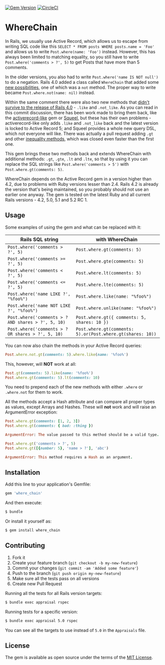 [![Gem Version](https://badge.fury.io/rb/where_chain.svg)](https://badge.fury.io/rb/where_chain) [![CircleCI](https://circleci.com/gh/marcinruszkiewicz/where_chain.svg?style=shield)](https://circleci.com/gh/marcinruszkiewicz/where_chain)

# WhereChain

In Rails, we usually use Active Record, which allows us to escape from writing SQL code like this `SELECT * FROM posts WHERE posts.name = 'Foo'` and allows us to write `Post.where(name: 'Foo')` instead. However, this has always been limited to matching equality, so you still have to write `Post.where('comments > ?', 5)` to get Posts that have more than 5 comments.

In the older versions, you also had to write `Post.where('name IS NOT null')` to do a negation. Rails 4.0 added a class called `WhereChain` that added some [new possibilities](https://github.com/rails/rails/commit/de75af7acc5c05c708443de40e78965925165217), one of which was a `not` method. The proper way to write  became `Post.where.not(name: nil)` instead.

Within the same comment there were also two new methods that [didn't survive to the release of Rails 4.0](https://github.com/rails/rails/commit/8d02afeaee8993bd0fde69687fdd9bf30921e805) - `.like` and `.not_like`. As you can read in this commit discussion, there has been work made to bring them back, like the [activerecord-like](https://github.com/ReneB/activerecord-like) gem or [Squeel](https://github.com/activerecord-hackery/squeel), but these has their own problems - activerecord-like only adds `.like` and `.not_like` back and the latest version is locked to Active Record 5; and Squeel provides a whole new query DSL, which not everyone will like. There was actually a pull request adding `.gt` and other [inequality methods](https://github.com/rails/rails/pull/8453), which was closed even faster than the first one.

This gem brings these two methods back and extends WhereChain with additional methods: `.gt`, `.gte`, `.lt` and `.lte`, so that by using it you can replace the SQL strings like `Post.where('comments > 5')` with `Post.where.gt(comments: 5)`.

WhereChain depends on the Active Record gem in a version higher than 4.2, due to problems with Ruby versions lesser than 2.4. Rails 4.2 is already the version that's being maintained, so you probably should not use an earlier one anyway. The gem is tested on the latest Ruby and all current Rails versions - 4.2, 5.0, 5.1 and 5.2 RC 1.

## Usage

Some examples of using the gem and what can be replaced with it:

| Rails SQL string | with WhereChain |
|------------|-----------------|
|`Post.where('comments > ?', 5)` | `Post.where.gt(comments: 5)` |
|`Post.where('comments >= ?', 5)` | `Post.where.gte(comments: 5)` |
|`Post.where('comments < ?', 5)` | `Post.where.lt(comments: 5)` |
|`Post.where('comments <= ?', 5)` | `Post.where.lte(comments: 5)` |
|`Post.where('name LIKE ?', "%foo%")` | `Post.where.like(name: "%foo%")` |
|`Post.where('name NOT LIKE ?', "%foo%")` | `Post.where.unlike(name: "%foo%")` |
|`Post.where('comments > ? AND shares > ?', 5, 10)` | `Post.where.gt({ comments: 5, shares: 10 })` |
|`Post.where('comments > ? OR shares > ?', 5, 10)` | `Post.where.gt(comments: 5).or(Post.where.gt(shares: 10))` |

You can now also chain the methods in your Active Record queries:

```ruby
Post.where.not.gt(comments: 5).where.like(name: '%foo%')
```

This, however, will **NOT** work at all:

```ruby
Post.gt(comments: 5).like(name: '%foo%')
Post.where.gt(comments: 5).lt(comments: 10)
```

You need to prepend each of the new methods with either `.where` or `.where.not` for them to work.

All the methods accept a Hash attribute and can compare all proper types as values, except Arrays and Hashes. These will **not** work and will raise an ArgumentError exception:

```ruby
Post.where.gt(comments: [1, 2, 3])
Post.where.gt(comments: { bad: :thing })

ArgumentError: The value passed to this method should be a valid type.

Post.where.gt('comments > ?', 5)
Post.where.gt([{number: 5}, 'name > ?'], 'abc')

ArgumentError: This method requires a Hash as an argument.
```

## Installation
Add this line to your application's Gemfile:

```ruby
gem 'where_chain'
```

And then execute:
```bash
$ bundle
```

Or install it yourself as:
```bash
$ gem install where_chain
```

## Contributing

1. Fork it
2. Create your feature branch (`git checkout -b my-new-feature`)
3. Commit your changes (`git commit -am 'Added some feature'`)
4. Push to the branch (`git push origin my-new-feature`)
5. Make sure all the tests pass on all versions
6. Create new Pull Request

Running all the tests for all Rails version targets:

```bash
$ bundle exec appraisal rspec
```

Running tests for a specific version:

```bash
$ bundle exec appraisal 5.0 rspec
```

You can see all the targets to use instead of `5.0` in the `Appraisals` file.

## License
The gem is available as open source under the terms of the [MIT License](http://opensource.org/licenses/MIT).
